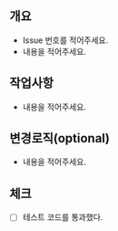 ## 개요
- Issue 번호를 적어주세요.
- 내용을 적어주세요.

## 작업사항
- 내용을 적어주세요.

## 변경로직(optional)
- 내용을 적어주세요.

## 체크
- [ ] 테스트 코드를 통과했다.
